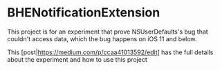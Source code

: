 # BHENotificationExtension

This project is for an experiment that prove NSUserDefaults's bug that couldn't access data, which the bug happens on iOS 11 and below.

This [post|https://medium.com/p/ccaa41013592/edit] has the full details about the experiment and how to use this project
